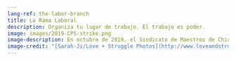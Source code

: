 ```yaml
---
lang-ref: the-labor-branch
title: La Rama Laboral
description: Organiza tu lugar de trabajo. El trabajo es poder.
image: images/2019-CPS-strike.png
image-description: En octubre de 2019, el Sindicato de Maestros de Chicago y SEIU 73 se declararon en huelga durante 15 días. La Rama Laboral apoya los piquetes locales con participación y recaudación de fondos.
image-credit: "[Sarah-Ji/Love + Struggle Photos](http://www.loveandstrugglephotos.com/)"
---
```

